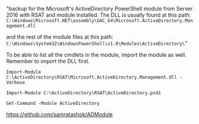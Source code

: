 "backup for the Microsoft's ActiveDirectory PowerShell module from Server 2016 with RSAT and module installed. The DLL is usually found at this path: ```C:\Windows\Microsoft.NET\assembly\GAC_64\Microsoft.ActiveDirectory.Management.dll```

and the rest of the module files at this path: ```C:\Windows\System32\WindowsPowerShell\v1.0\Modules\ActiveDirectory\```"

To be able to list all the cmdlets in the module, import the module as well. Remember to import the DLL first.

```
Import-Module C:\ActiveDirectory\RSAT\Microsoft.ActiveDirectory.Management.dll -Verbose
```

```
Import-Module C:\ActiveDirectory\RSAT\ActiveDirectory.psd1
```

```
Get-Command -Module ActiveDirectory
```


https://github.com/samratashok/ADModule
